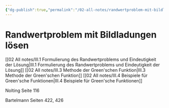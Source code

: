 ```yaml
---
{"dg-publish":true,"permalink":"/02-all-notes/randwertproblem-mit-bildladungen-loesen/","dgHomeLink":true,"dgPassFrontmatter":false}
---
```


# Randwertproblem mit Bildladungen lösen
[[02 All notes/III.1 Formulierung des Randwertproblems und Eindeutigkeit der Lösung|III.1 Formulierung des Randwertproblems und Eindeutigkeit der Lösung]]
[[02 All notes/III.3 Methode der Green'schen Funktion|III.3 Methode der Green'schen Funktion]]
[[02 All notes/III.4 Beispiele für Green'sche Funktionen|III.4 Beispiele für Green'sche Funktionen]]

Nolting Seite 116

Bartelmann Seiten 422, 426